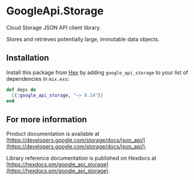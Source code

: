 # GoogleApi.Storage

Cloud Storage JSON API client library.

Stores and retrieves potentially large, immutable data objects.

## Installation

Install this package from [Hex](https://hex.pm) by adding
`google_api_storage` to your list of dependencies in `mix.exs`:

```elixir
def deps do
  [{:google_api_storage, "~> 0.14"}]
end
```

## For more information

Product documentation is available at [https://developers.google.com/storage/docs/json_api/](https://developers.google.com/storage/docs/json_api/).

Library reference documentation is published on Hexdocs at
[https://hexdocs.pm/google_api_storage](https://hexdocs.pm/google_api_storage).
